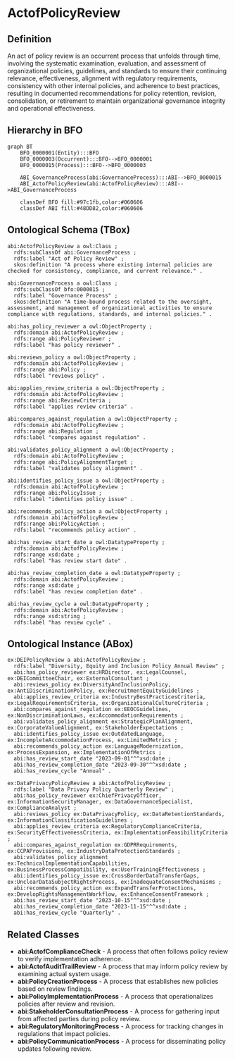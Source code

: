 # ActofPolicyReview

## Definition
An act of policy review is an occurrent process that unfolds through time, involving the systematic examination, evaluation, and assessment of organizational policies, guidelines, and standards to ensure their continuing relevance, effectiveness, alignment with regulatory requirements, consistency with other internal policies, and adherence to best practices, resulting in documented recommendations for policy retention, revision, consolidation, or retirement to maintain organizational governance integrity and operational effectiveness.

## Hierarchy in BFO
```mermaid
graph BT
    BFO_0000001(Entity):::BFO
    BFO_0000003(Occurrent):::BFO-->BFO_0000001
    BFO_0000015(Process):::BFO-->BFO_0000003
    
    ABI_GovernanceProcess(abi:GovernanceProcess):::ABI-->BFO_0000015
    ABI_ActofPolicyReview(abi:ActofPolicyReview):::ABI-->ABI_GovernanceProcess
    
    classDef BFO fill:#97c1fb,color:#060606
    classDef ABI fill:#48DD82,color:#060606
```

## Ontological Schema (TBox)
```turtle
abi:ActofPolicyReview a owl:Class ;
  rdfs:subClassOf abi:GovernanceProcess ;
  rdfs:label "Act of Policy Review" ;
  skos:definition "A process where existing internal policies are checked for consistency, compliance, and current relevance." .

abi:GovernanceProcess a owl:Class ;
  rdfs:subClassOf bfo:0000015 ;
  rdfs:label "Governance Process" ;
  skos:definition "A time-bound process related to the oversight, assessment, and management of organizational activities to ensure compliance with regulations, standards, and internal policies." .

abi:has_policy_reviewer a owl:ObjectProperty ;
  rdfs:domain abi:ActofPolicyReview ;
  rdfs:range abi:PolicyReviewer ;
  rdfs:label "has policy reviewer" .

abi:reviews_policy a owl:ObjectProperty ;
  rdfs:domain abi:ActofPolicyReview ;
  rdfs:range abi:Policy ;
  rdfs:label "reviews policy" .

abi:applies_review_criteria a owl:ObjectProperty ;
  rdfs:domain abi:ActofPolicyReview ;
  rdfs:range abi:ReviewCriteria ;
  rdfs:label "applies review criteria" .

abi:compares_against_regulation a owl:ObjectProperty ;
  rdfs:domain abi:ActofPolicyReview ;
  rdfs:range abi:Regulation ;
  rdfs:label "compares against regulation" .

abi:validates_policy_alignment a owl:ObjectProperty ;
  rdfs:domain abi:ActofPolicyReview ;
  rdfs:range abi:PolicyAlignmentTarget ;
  rdfs:label "validates policy alignment" .

abi:identifies_policy_issue a owl:ObjectProperty ;
  rdfs:domain abi:ActofPolicyReview ;
  rdfs:range abi:PolicyIssue ;
  rdfs:label "identifies policy issue" .

abi:recommends_policy_action a owl:ObjectProperty ;
  rdfs:domain abi:ActofPolicyReview ;
  rdfs:range abi:PolicyAction ;
  rdfs:label "recommends policy action" .

abi:has_review_start_date a owl:DatatypeProperty ;
  rdfs:domain abi:ActofPolicyReview ;
  rdfs:range xsd:date ;
  rdfs:label "has review start date" .

abi:has_review_completion_date a owl:DatatypeProperty ;
  rdfs:domain abi:ActofPolicyReview ;
  rdfs:range xsd:date ;
  rdfs:label "has review completion date" .

abi:has_review_cycle a owl:DatatypeProperty ;
  rdfs:domain abi:ActofPolicyReview ;
  rdfs:range xsd:string ;
  rdfs:label "has review cycle" .
```

## Ontological Instance (ABox)
```turtle
ex:DEIPolicyReview a abi:ActofPolicyReview ;
  rdfs:label "Diversity, Equity and Inclusion Policy Annual Review" ;
  abi:has_policy_reviewer ex:HRDirector, ex:LegalCounsel, ex:DEICommitteeChair, ex:ExternalConsultant ;
  abi:reviews_policy ex:DiversityAndInclusionPolicy, ex:AntiDiscriminationPolicy, ex:RecruitmentEquityGuidelines ;
  abi:applies_review_criteria ex:IndustryBestPracticesCriteria, ex:LegalRequirementsCriteria, ex:OrganizationalCultureCriteria ;
  abi:compares_against_regulation ex:EEOCGuidelines, ex:NonDiscriminationLaws, ex:AccommodationRequirements ;
  abi:validates_policy_alignment ex:StrategicPlanAlignment, ex:CorporateValueAlignment, ex:StakeholderExpectations ;
  abi:identifies_policy_issue ex:OutdatedLanguage, ex:IncompleteAccommodationProcess, ex:LimitedMetrics ;
  abi:recommends_policy_action ex:LanguageModernization, ex:ProcessExpansion, ex:ImplementationOfMetrics ;
  abi:has_review_start_date "2023-09-01"^^xsd:date ;
  abi:has_review_completion_date "2023-09-30"^^xsd:date ;
  abi:has_review_cycle "Annual" .

ex:DataPrivacyPolicyReview a abi:ActofPolicyReview ;
  rdfs:label "Data Privacy Policy Quarterly Review" ;
  abi:has_policy_reviewer ex:ChiefPrivacyOfficer, ex:InformationSecurityManager, ex:DataGovernanceSpecialist, ex:ComplianceAnalyst ;
  abi:reviews_policy ex:DataPrivacyPolicy, ex:DataRetentionStandards, ex:InformationClassificationGuidelines ;
  abi:applies_review_criteria ex:RegulatoryComplianceCriteria, ex:SecurityEffectivenessCriteria, ex:ImplementationFeasibilityCriteria ;
  abi:compares_against_regulation ex:GDPRRequirements, ex:CCPAProvisions, ex:IndustryDataProtectionStandards ;
  abi:validates_policy_alignment ex:TechnicalImplementationCapabilities, ex:BusinessProcessCompatibility, ex:UserTrainingEffectiveness ;
  abi:identifies_policy_issue ex:CrossBorderDataTransferGaps, ex:UnclearDataSubjectRightsProcess, ex:InadequateConsentMechanisms ;
  abi:recommends_policy_action ex:ExpandTransferProtections, ex:DevelopRightsManagementWorkflow, ex:EnhanceConsentFramework ;
  abi:has_review_start_date "2023-10-15"^^xsd:date ;
  abi:has_review_completion_date "2023-11-15"^^xsd:date ;
  abi:has_review_cycle "Quarterly" .
```

## Related Classes
- **abi:ActofComplianceCheck** - A process that often follows policy review to verify implementation adherence.
- **abi:ActofAuditTrailReview** - A process that may inform policy review by examining actual system usage.
- **abi:PolicyCreationProcess** - A process that establishes new policies based on review findings.
- **abi:PolicyImplementationProcess** - A process that operationalizes policies after review and revision.
- **abi:StakeholderConsultationProcess** - A process for gathering input from affected parties during policy review.
- **abi:RegulatoryMonitoringProcess** - A process for tracking changes in regulations that impact policies.
- **abi:PolicyCommunicationProcess** - A process for disseminating policy updates following review. 